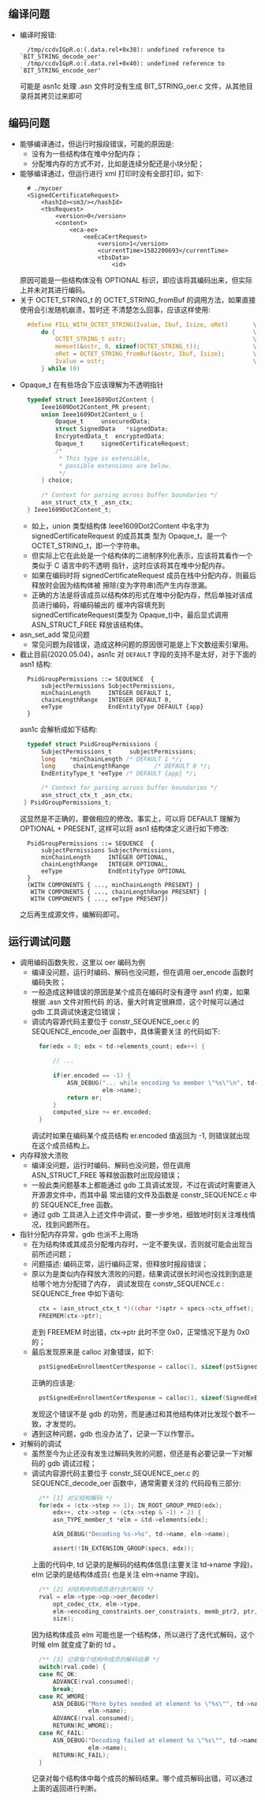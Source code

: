 
## 编译问题
- 编译时报错:
  ```shell
    /tmp/ccdvIGpR.o:(.data.rel+0x38): undefined reference to `BIT_STRING_decode_oer'
    /tmp/ccdvIGpR.o:(.data.rel+0x40): undefined reference to `BIT_STRING_encode_oer'
  ```
  可能是 asn1c 处理 .asn 文件时没有生成 BIT_STRING_oer.c 文件，从其他目录将其拷贝过来即可
  
## 编码问题
- 能够编译通过，但运行时报段错误，可能的原因是:
    + 没有为一些结构体在堆中分配内存；
    + 分配堆内存的方式不对，比如是连续分配还是小块分配；
- 能够编译通过，但运行进行 xml 打印时没有全部打印，如下:
  ```shell
    # ./mycoer         
    <SignedCertificateRequest>
        <hashId><sm3/></hashId>
        <tbsRequest>
            <version>0</version>
            <content>
                <eca-ee>
                    <eeEcaCertRequest>
                        <version>1</version>
                        <currentTime>1582200693</currentTime>
                        <tbsData>
                            <id>
  ```
  原因可能是一些结构体没有 OPTIONAL 标识，即应该将其编码出来，但实际上并未对其进行编码。
- 关于 OCTET_STRING_t 的 OCTET_STRING_fromBuf 的调用方法，如果直接使用会引发随机崩溃，暂时还
  不清楚怎么回事，应该这样使用:
  ```c
    #define FILL_WITH_OCTET_STRING(Ivalue, Ibuf, Isize, oRet)       \
        do {                                                        \
            OCTET_STRING_t ostr;                                    \
            memset(&ostr, 0, sizeof(OCTET_STRING_t));               \
            oRet = OCTET_STRING_fromBuf(&ostr, Ibuf, Isize);        \
            Ivalue = ostr;                                          \
        } while (0)
  ```
- Opaque_t 在有些场合下应该理解为不透明指针
  ```c
    typedef struct Ieee1609Dot2Content {
        Ieee1609Dot2Content_PR present;
        union Ieee1609Dot2Content_u {
            Opaque_t     unsecuredData;
            struct SignedData   *signedData;
            EncryptedData_t  encryptedData;
            Opaque_t     signedCertificateRequest;
            /*
             * This type is extensible,
             * possible extensions are below.
             */
        } choice;
        
        /* Context for parsing across buffer boundaries */
        asn_struct_ctx_t _asn_ctx;
    } Ieee1609Dot2Content_t;
  ```
    + 如上，union 类型结构体 Ieee1609Dot2Content 中名字为 signedCertificateRequest 的成员其类
      型为 Opaque_t，是一个 OCTET_STRING_t，即一个字符串。
    + 但实际上它在此处是一个结构体的二进制序列化表示，应该将其看作一个类似于 C 语言中的不透明
      指针，这时应该将其在堆中分配内存。
    + 如果在编码时将 signedCertificateRequest 成员在栈中分配内存，则最后释放时会因为结构体被
      擦除(变为字符串)而产生内存泄漏。
    + 正确的方法是将该成员以结构体的形式在堆中分配内存，然后单独对该成员进行编码，将编码输出的
      缓冲内容填充到 signedCertificateRequest(类型为 Opaque_t)中，最后显式调用 ASN_STRUCT_FREE
      释放该结构体。
- asn_set_add 常见问题
    + 常见问题为段错误，造成这种问题的原因很可能是上下文数组索引窜用。
- 截止目前(2020.05.04)，asn1c 对 `DEFAULT` 字段的支持不是太好，对于下面的 asn1 结构:
  ```shell
    PsidGroupPermissions ::= SEQUENCE  {
        subjectPermissions SubjectPermissions,
        minChainLength     INTEGER DEFAULT 1,
        chainLengthRange   INTEGER DEFAULT 0, 
        eeType             EndEntityType DEFAULT {app}
    }
  ```
  asn1c 会解析成如下结构:
  ```c
    typedef struct PsidGroupPermissions {
        SubjectPermissions_t     subjectPermissions;
        long    *minChainLength /* DEFAULT 1 */;
        long     chainLengthRange       /* DEFAULT 0 */;
        EndEntityType_t *eeType /* DEFAULT {app} */;

        /* Context for parsing across buffer boundaries */
        asn_struct_ctx_t _asn_ctx;
   } PsidGroupPermissions_t;
  ```
  这显然是不正确的，要做相应的修改。事实上，可以将 DEFAULT 理解为 OPTIONAL + PRESENT, 这样可以将
  asn1 结构体定义进行如下修改:
  ```shell
    PsidGroupPermissions ::= SEQUENCE  {
        subjectPermissions SubjectPermissions,
        minChainLength     INTEGER OPTIONAL,
        chainLengthRange   INTEGER OPTIONAL, 
        eeType             EndEntityType OPTIONAL
    }
    (WITH COMPONENTS { ..., minChainLength PRESENT} |
     WITH COMPONENTS { ..., chainLengthRange PRESENT} |
     WITH COMPONENTS { ..., eeType PRESENT})
  ```
  之后再生成源文件，编解码即可。
      
## 运行调试问题
- 调用编码函数失败，这里以 oer 编码为例
    + 编译没问题，运行时编码、解码也没问题，但在调用 oer_encode 函数时编码失败；
    + 一般造成这种错误的原因是某个成员在编码时没有遵守 asn1 约束，如果根据 .asn 文件对照代码
      的话，量大时肯定很麻烦，这个时候可以通过 gdb 工具调试快速定位错误；
    + 调试内容源代码主要位于 constr_SEQUENCE_oer.c 的 SEQUENCE_encode_oer 函数中，具体需要关注
      的代码如下:
      ```c
        for(edx = 0; edx < td->elements_count; edx++) {
            
            // ...
            
            if(er.encoded == -1) {
                ASN_DEBUG("... while encoding %s member \"%s\"\n", td->name,
                          elm->name);
                return er;
            }
            computed_size += er.encoded;
        }
      ```
      调试时如果在编码某个成员结构 er.encoded 值返回为 -1, 则错误就出现在这个成员结构上。
- 内存释放大溃败
    + 编译没问题，运行时编码、解码也没问题，但在调用  ASN_STRUCT_FREE 等释放函数时出现段错误；
    + 一般此类问题基本上都能通过 gdb 工具调试发现，不过在调试时需要进入开源源文件中，而其中最
      常出错的文件及函数是 constr_SEQUENCE.c 中的 SEQUENCE_free 函数。
    + 通过 gdb 工具进入上述文件中调试，要一步步地，细致地时刻关注堆栈情况，找到问题所在。
- 指针分配内存异常，gdb 也派不上用场
    + 在为结构体或其成员分配堆内存时，一定不要失误，否则就可能会出现当前所述问题；
    + 问题描述: 编码正常，运行编码正常，但释放时报段错误；
    + 原以为是类似内存释放大溃败的问题，结果调试很长时间也没找到到底是给哪个地方分配错了内存，
      调试发现在 constr_SEQUENCE.c : SEQUENCE_free 中如下语句:
      ```c
        ctx = (asn_struct_ctx_t *)((char *)sptr + specs->ctx_offset);
        FREEMEM(ctx->ptr);
      ```
      走到 FREEMEM 时出错，ctx->ptr 此时不空 0x0，正常情况下是为 0x0 的；
    + 最后发现原来是 calloc 对象错误，如下:
      ```c
        pstSignedEeEnrollmentCertResponse = calloc(1, sizeof(pstSignedEeEnrollmentCertResponse));
      ```
      正确的应该是:
      ```c
        pstSignedEeEnrollmentCertResponse = calloc(1, sizeof(SignedEeEnrollmentCertResponse_t));
      ```
      发现这个错误不是 gdb 的功劳，而是通过和其他结构体对比发现个数不一致，才发觉的。
    + 遇到这种问题，gdb 也没办法了，记录一下以作警示。
- 对解码的调试
    + 虽然至今为止还没有发生过解码失败的问题，但还是有必要记录一下对解码的 gdb 调试过程；
    + 调试内容源代码主要位于 constr_SEQUENCE_oer.c 的 SEQUENCE_decode_oer 函数中，通常需要关注的
      代码段有三部分:
      ```c
        /** [1] 对父结构解码 */
        for(edx = (ctx->step >> 1); IN_ROOT_GROUP_PRED(edx);
            edx++, ctx->step = (ctx->step & ~1) + 2) {
            asn_TYPE_member_t *elm = &td->elements[edx];

            ASN_DEBUG("Decoding %s->%s", td->name, elm->name);

            assert(!IN_EXTENSION_GROUP(specs, edx));
      ```
      上面的代码中, td 记录的是解码的结构体信息(主要关注 td->name 字段)，elm 记录的是结构体成员(
      也是关注 elm->name 字段)。
      ```c
        /** [2] 对结构中的成员进行迭代解码 */
        rval = elm->type->op->oer_decoder(
            opt_codec_ctx, elm->type,
            elm->encoding_constraints.oer_constraints, memb_ptr2, ptr,
            size);
      ```
      因为结构体成员 elm 可能也是一个结构体，所以进行了迭代式解码，这个时候 elm 就变成了新的 td 。
      ```c
        /** [3] 记录每个结构中成员的解码结果 */
        switch(rval.code) {
        case RC_OK:
            ADVANCE(rval.consumed);
            break;
        case RC_WMORE:
            ASN_DEBUG("More bytes needed at element %s \"%s\"", td->name,
                      elm->name);
            ADVANCE(rval.consumed);
            RETURN(RC_WMORE);
        case RC_FAIL:
            ASN_DEBUG("Decoding failed at element %s \"%s\"", td->name,
                      elm->name);
            RETURN(RC_FAIL);
        }
      ```
      记录对每个结构体中每个成员的解码结果。哪个成员解码出错，可以通过上面的返回进行判断。
